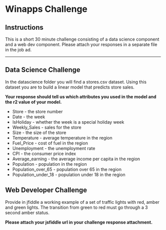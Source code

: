 # Winapps Challenge

## Instructions
This is a short 30 minute challenge consisting of a data science component and a web dev component. 
Please attach your responses in a separate file in the job ad.

---
## Data Science Challenge
In the datascience folder you will find a stores.csv dataset. Using this dataset you are to build a linear model that predicts store sales. 

**Your response should tell us which attributes you used in the model and the r2 value of your model.**

* Store - the store number
* Date - the week
* IsHoliday - whether the week is a special holiday week
* Weekly_Sales -  sales for the store
* Size - the size of the store
* Temperature - average temperature in the region
* Fuel_Price - cost of fuel in the region
* Unemployment - the unemployment rate
* CPI - the consumer price index
* Average_earning - the average income per capita in the region
* Population - population in the region
* Population\_over\_65 - population over 65 in the region
* Population\_under\_18 - population under 18 in the region

## Web Developer Challenge

Provide in jfiddle a working example of a set of traffic lights with red, amber and green lights. The transition from green to red must go through a 3 second amber status. 

**Please attach your jsfiddle url in your challenge response attachment.**
